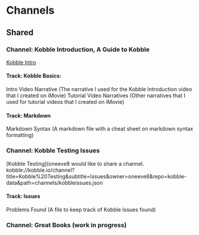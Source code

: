 # Channels 
## Shared


### Channel: Kobble Introduction, A Guide to Kobble
[Kobble Intro](kobble://kobble.io/channel?title=Kobble%20Introduction&subtitle=A%20Guide%20To%20Kobble&owner=oneeve8&repo=kobble-data&path=channels/Kobbleintro.json)

#### Track: Kobble Basics:
Intro Video Narrative (The narrative I used for the Kobble Introduction video that I created on iMovie)
Tutorial Video Narratives (Other narratives that I used for tutorial videos that I created on iMovie)

#### Track: Markdown
Markdown Syntax (A markdown file with a cheat sheet on markdown syntax formatting)

### Channel: Kobble Testing Issues

[Kobble Testing](oneeve8 would like to share a channel.
kobble://kobble.io/channel?title=Kobble%20Testing&subtitle=Issues&owner=oneeve8&repo=kobble-data&path=channels/kobbleissues.json
#### Track: Issues 
Problems Found (A file to keep track of Kobble Issues found)

### Channel: Great Books (work in progress)